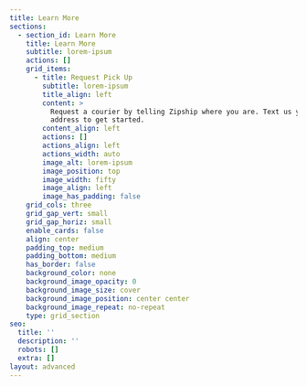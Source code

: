 ```yaml
---
title: Learn More
sections:
  - section_id: Learn More
    title: Learn More
    subtitle: lorem-ipsum
    actions: []
    grid_items:
      - title: Request Pick Up
        subtitle: lorem-ipsum
        title_align: left
        content: >
          Request a courier by telling Zipship where you are. Text us your
          address to get started.
        content_align: left
        actions: []
        actions_align: left
        actions_width: auto
        image_alt: lorem-ipsum
        image_position: top
        image_width: fifty
        image_align: left
        image_has_padding: false
    grid_cols: three
    grid_gap_vert: small
    grid_gap_horiz: small
    enable_cards: false
    align: center
    padding_top: medium
    padding_bottom: medium
    has_border: false
    background_color: none
    background_image_opacity: 0
    background_image_size: cover
    background_image_position: center center
    background_image_repeat: no-repeat
    type: grid_section
seo:
  title: ''
  description: ''
  robots: []
  extra: []
layout: advanced
---
```

